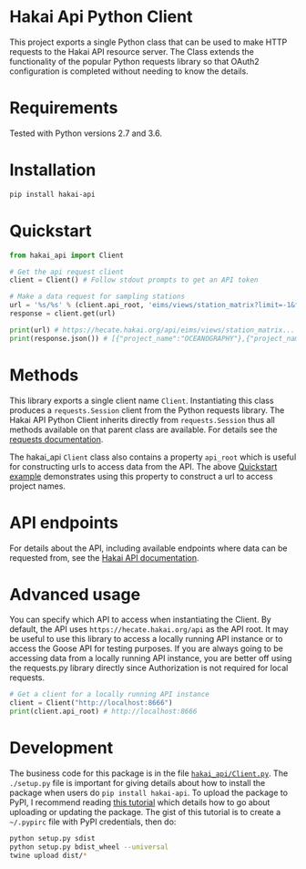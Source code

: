 # Hakai Api Python Client

This project exports a single Python class that can be used to make HTTP requests to the Hakai API resource server. The Class extends the functionality of the popular Python requests library so that OAuth2 configuration is completed without needing to know the details.

# Requirements
Tested with Python versions 2.7 and 3.6.

# Installation

```bash
pip install hakai-api
```

# Quickstart

```python
from hakai_api import Client

# Get the api request client
client = Client() # Follow stdout prompts to get an API token

# Make a data request for sampling stations
url = '%s/%s' % (client.api_root, 'eims/views/station_matrix?limit=-1&fields=project_name&distinct')
response = client.get(url)

print(url) # https://hecate.hakai.org/api/eims/views/station_matrix...
print(response.json()) # [{"project_name":"OCEANOGRAPHY"},{"project_name":"MARINEGEO"}...
```

# Methods

This library exports a single client name `Client`. Instantiating this class produces a `requests.Session` client from the Python requests library. The Hakai API Python Client inherits directly from `requests.Session` thus all methods available on that parent class are available. For details see the [requests documentation](http://docs.python-requests.org/).

The hakai_api `Client` class also contains a property `api_root` which is useful for constructing urls to access data from the API. The above [Quickstart example](#quickstart) demonstrates using this property to construct a url to access project names.

# API endpoints

For details about the API, including available endpoints where data can be requested from, see the [Hakai API documentation](https://github.com/HakaiInstitute/hakai-api).

# Advanced usage

You can specify which API to access when instantiating the Client. By default, the API uses `https://hecate.hakai.org/api` as the API root. It may be useful to use this library to access a locally running API instance or to access the Goose API for testing purposes. If you are always going to be accessing data from a locally running API instance, you are better off using the requests.py library directly since Authorization is not required for local requests.

```python
# Get a client for a locally running API instance
client = Client("http://localhost:8666")
print(client.api_root) # http://localhost:8666
```

# Development
The business code for this package is in the file [`hakai_api/Client.py`](hakai_api/Client.py). The `./setup.py` file is important for giving details about how to install the package when users do `pip install hakai-api`. To upload the package to PyPI, I recommend reading [this tutorial](https://packaging.python.org/tutorials/distributing-packages/#uploading-your-project-to-pypi) which details how to go about uploading or updating the package. The gist of this tutorial is to create a `~/.pypirc` file with PyPI credentials, then do:

```bash
python setup.py sdist
python setup.py bdist_wheel --universal
twine upload dist/*
```

